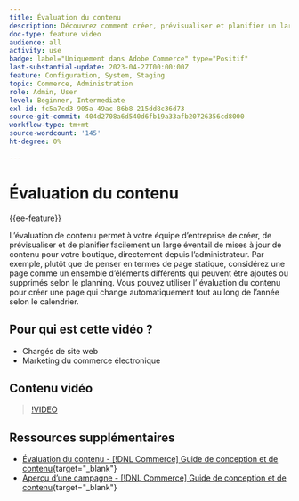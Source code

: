 ```yaml
---
title: Évaluation du contenu
description: Découvrez comment créer, prévisualiser et planifier un large éventail de mises à jour de contenu pour votre boutique, directement depuis l’administrateur.
doc-type: feature video
audience: all
activity: use
badge: label="Uniquement dans Adobe Commerce" type="Positif"
last-substantial-update: 2023-04-27T00:00:00Z
feature: Configuration, System, Staging
topic: Commerce, Administration
role: Admin, User
level: Beginner, Intermediate
exl-id: fc5a7cd3-905a-49ac-86b8-215dd8c36d73
source-git-commit: 404d2708a6d540d6fb19a33afb20726356cd8000
workflow-type: tm+mt
source-wordcount: '145'
ht-degree: 0%

---
```


# Évaluation du contenu

{{ee-feature}}

L’évaluation de contenu permet à votre équipe d’entreprise de créer, de prévisualiser et de planifier facilement un large éventail de mises à jour de contenu pour votre boutique, directement depuis l’administrateur. Par exemple, plutôt que de penser en termes de page statique, considérez une page comme un ensemble d’éléments différents qui peuvent être ajoutés ou supprimés selon le planning. Vous pouvez utiliser l’ évaluation du contenu pour créer une page qui change automatiquement tout au long de l’année selon le calendrier.

## Pour qui est cette vidéo ?

- Chargés de site web
- Marketing du commerce électronique

## Contenu vidéo

>[!VIDEO](https://video.tv.adobe.com/v/343784?quality=12&learn=on)

## Ressources supplémentaires

- [Évaluation du contenu - [!DNL Commerce] Guide de conception et de contenu](https://experienceleague.adobe.com/docs/commerce-admin/content-design/staging/content-staging.html){target="_blank"}
- [Aperçu d’une campagne - [!DNL Commerce] Guide de conception et de contenu](https://experienceleague.adobe.com/docs/commerce-admin/content-design/staging/content-staging-preview.html){target="_blank"}
